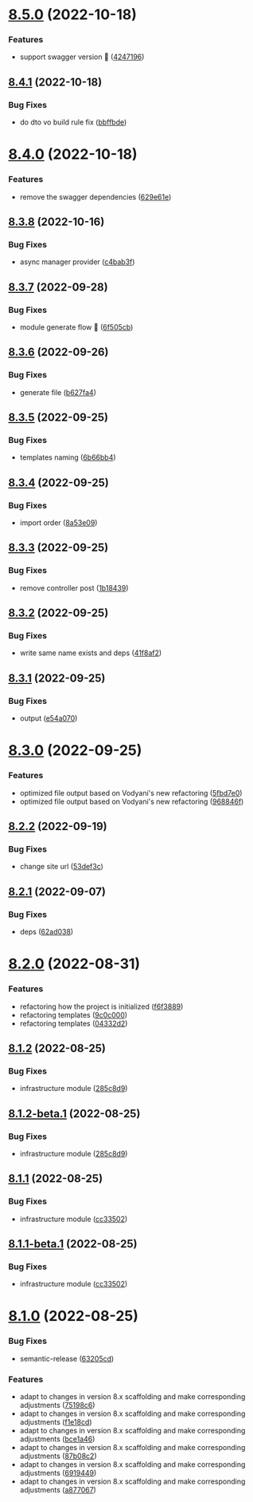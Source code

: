 # [8.5.0](https://github.com/vodyani/cli/compare/v8.4.1...v8.5.0) (2022-10-18)


### Features

* support swagger version 🌈 ([4247196](https://github.com/vodyani/cli/commit/4247196c10a9fc07f821fdf5c49b4efabf6e512c))

## [8.4.1](https://github.com/vodyani/cli/compare/v8.4.0...v8.4.1) (2022-10-18)


### Bug Fixes

* do dto vo build rule fix ([bbffbde](https://github.com/vodyani/cli/commit/bbffbde9312675a8a920a63b84aea8220383b7d5))

# [8.4.0](https://github.com/vodyani/cli/compare/v8.3.8...v8.4.0) (2022-10-18)


### Features

* remove the swagger dependencies ([629e61e](https://github.com/vodyani/cli/commit/629e61efc96d92f53098341515055fe58c2b7162))

## [8.3.8](https://github.com/vodyani/cli/compare/v8.3.7...v8.3.8) (2022-10-16)


### Bug Fixes

* async manager provider ([c4bab3f](https://github.com/vodyani/cli/commit/c4bab3f5d53894182582daebf3b8f3d49c86ece4))

## [8.3.7](https://github.com/vodyani/cli/compare/v8.3.6...v8.3.7) (2022-09-28)


### Bug Fixes

* module generate flow 🐛 ([6f505cb](https://github.com/vodyani/cli/commit/6f505cb2d1bde5d8859b2f35ed8c17827387e376))

## [8.3.6](https://github.com/vodyani/cli/compare/v8.3.5...v8.3.6) (2022-09-26)


### Bug Fixes

* generate file ([b627fa4](https://github.com/vodyani/cli/commit/b627fa488ba99d6f795c2e9022f5c074c61a05b9))

## [8.3.5](https://github.com/vodyani/cli/compare/v8.3.4...v8.3.5) (2022-09-25)


### Bug Fixes

* templates naming ([6b66bb4](https://github.com/vodyani/cli/commit/6b66bb4962bdf00e3219fa30d74bd3d5697c74a1))

## [8.3.4](https://github.com/vodyani/cli/compare/v8.3.3...v8.3.4) (2022-09-25)


### Bug Fixes

* import order ([8a53e09](https://github.com/vodyani/cli/commit/8a53e091ac696a98f1a61e6eddd69b7e92e46dea))

## [8.3.3](https://github.com/vodyani/cli/compare/v8.3.2...v8.3.3) (2022-09-25)


### Bug Fixes

* remove controller post ([1b18439](https://github.com/vodyani/cli/commit/1b18439620d57ca857fefdac742e54e96ff1a9f9))

## [8.3.2](https://github.com/vodyani/cli/compare/v8.3.1...v8.3.2) (2022-09-25)


### Bug Fixes

* write same name exists and deps ([41f8af2](https://github.com/vodyani/cli/commit/41f8af2ac0c53170c7059b23805de66679ed895a))

## [8.3.1](https://github.com/vodyani/cli/compare/v8.3.0...v8.3.1) (2022-09-25)


### Bug Fixes

* output ([e54a070](https://github.com/vodyani/cli/commit/e54a070a331a28b4b04b0ccf6587fee0f52436ff))

# [8.3.0](https://github.com/vodyani/cli/compare/v8.2.2...v8.3.0) (2022-09-25)


### Features

* optimized file output based on Vodyani's new refactoring ([5fbd7e0](https://github.com/vodyani/cli/commit/5fbd7e00d19e0d3216cd7e8907978e83add4fb45))
* optimized file output based on Vodyani's new refactoring ([968846f](https://github.com/vodyani/cli/commit/968846fdefbfdf8e51bd29f4b48732041bd01314))

## [8.2.2](https://github.com/vodyani/cli/compare/v8.2.1...v8.2.2) (2022-09-19)


### Bug Fixes

* change site url ([53def3c](https://github.com/vodyani/cli/commit/53def3c52329a33e66b2a189d2f083d2b193449d))

## [8.2.1](https://github.com/vodyani/cli/compare/v8.2.0...v8.2.1) (2022-09-07)


### Bug Fixes

* deps ([62ad038](https://github.com/vodyani/cli/commit/62ad0384b75542775e4b8526dd6817f407995fde))

# [8.2.0](https://github.com/vodyani/cli/compare/v8.1.2...v8.2.0) (2022-08-31)


### Features

* refactoring how the project is initialized ([f6f3889](https://github.com/vodyani/cli/commit/f6f38895d17d446f9402b4eeec00b084a32b3431))
* refactoring templates ([9c0c000](https://github.com/vodyani/cli/commit/9c0c0005aba5aaa76cc8c186dfb2392045866ab0))
* refactoring templates ([04332d2](https://github.com/vodyani/cli/commit/04332d25bfc4a9579bdac416af0b789856d81308))

## [8.1.2](https://github.com/vodyani/cli/compare/v8.1.1...v8.1.2) (2022-08-25)


### Bug Fixes

* infrastructure module ([285c8d9](https://github.com/vodyani/cli/commit/285c8d90183ee1e3aacd9e5300c6cb342916ca17))

## [8.1.2-beta.1](https://github.com/vodyani/cli/compare/v8.1.1...v8.1.2-beta.1) (2022-08-25)


### Bug Fixes

* infrastructure module ([285c8d9](https://github.com/vodyani/cli/commit/285c8d90183ee1e3aacd9e5300c6cb342916ca17))

## [8.1.1](https://github.com/vodyani/cli/compare/v8.1.0...v8.1.1) (2022-08-25)


### Bug Fixes

* infrastructure module ([cc33502](https://github.com/vodyani/cli/commit/cc3350248e06828a1b4218d90f1dc23a0318914b))

## [8.1.1-beta.1](https://github.com/vodyani/cli/compare/v8.1.0...v8.1.1-beta.1) (2022-08-25)


### Bug Fixes

* infrastructure module ([cc33502](https://github.com/vodyani/cli/commit/cc3350248e06828a1b4218d90f1dc23a0318914b))

# [8.1.0](https://github.com/vodyani/cli/compare/v8.0.12...v8.1.0) (2022-08-25)


### Bug Fixes

* semantic-release ([63205cd](https://github.com/vodyani/cli/commit/63205cd47de26f39ca85d06241ee09f18d9c8c6f))


### Features

* adapt to changes in version 8.x scaffolding and make corresponding adjustments ([75198c6](https://github.com/vodyani/cli/commit/75198c6107741c88e7ac6804be2792a277ac84a3))
* adapt to changes in version 8.x scaffolding and make corresponding adjustments ([f1e18cd](https://github.com/vodyani/cli/commit/f1e18cd2adba32c826550e85656f3c7badf786b7))
* adapt to changes in version 8.x scaffolding and make corresponding adjustments ([bce1a46](https://github.com/vodyani/cli/commit/bce1a468be522f1f3cf1536c90a9d21122b2a82b))
* adapt to changes in version 8.x scaffolding and make corresponding adjustments ([87b08c2](https://github.com/vodyani/cli/commit/87b08c2472e5a70b90085ca195b233cfe9430a90))
* adapt to changes in version 8.x scaffolding and make corresponding adjustments ([6919449](https://github.com/vodyani/cli/commit/691944937ebfd26eaebfb674ece68677b56efdaf))
* adapt to changes in version 8.x scaffolding and make corresponding adjustments ([a877067](https://github.com/vodyani/cli/commit/a877067418572f798465935543b62fafcc9c83b6))
